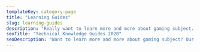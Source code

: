 ```yaml
---
templateKey: category-page
title: "Learning Guides"
slug: learning-guides
description: "Really want to learn more and more about gaming subject. Our learning guide section has covered all the possible topics that are necessary to have good knowledge of them. You will surely find all those topics here on this page that is a bit tricky for you to understand."
seoTitle: "Technical Knowledge Guides 2020"
seoDescription: "Want to learn more and more about gaming subject? Our learning guide section has covered all the topics that are necessary to have good knowledge of them."
---
```

